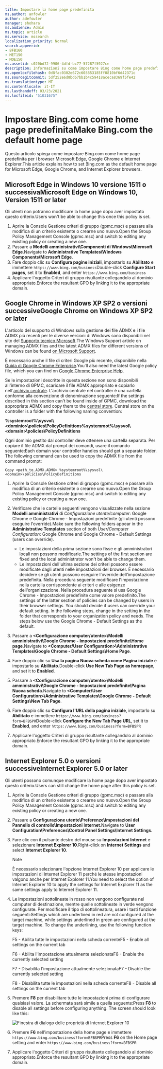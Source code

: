 ```yaml
---
title: Impostare la home page predefinita
ms.author: anfowler
author: adefowler
manager: shohara
ms.audience: Admin
ms.topic: article
ms.service: mssearch
localization_priority: Normal
search.appverid:
- BFB160
- MET150
- MOE150
ms.assetid: c020bd72-9906-4dfd-bc77-57287f5927ce
description: Informazioni su come impostare Bing come home page predefinita per la società con Microsoft Search.
ms.openlocfilehash: 0d8fac0302e672c603853185ff0810bf6d42371c
ms.sourcegitcommit: 5df252e6d0bd67bb1b4c59418aceca8369f5fe42
ms.translationtype: MT
ms.contentlocale: it-IT
ms.lasthandoff: 03/23/2021
ms.locfileid: "51031675"
---
```

# <a name="make-bingcom-the-default-home-page"></a><span data-ttu-id="ff4f8-103">Impostare Bing.com come home page predefinita</span><span class="sxs-lookup"><span data-stu-id="ff4f8-103">Make Bing.com the default home page</span></span>

<span data-ttu-id="ff4f8-104">Questo articolo spiega come impostare Bing.com come home page predefinita per i browser Microsoft Edge, Google Chrome e Internet Explorer.</span><span class="sxs-lookup"><span data-stu-id="ff4f8-104">This article explains how to set Bing.com as the default home page for Microsoft Edge, Google Chrome, and Internet Explorer browsers.</span></span> 
  
 
## <a name="microsoft-edge-on-windows-10-version-1511-or-later"></a><span data-ttu-id="ff4f8-105">Microsoft Edge in Windows 10 versione 1511 o successiva</span><span class="sxs-lookup"><span data-stu-id="ff4f8-105">Microsoft Edge on Windows 10, Version 1511 or later</span></span>

<span data-ttu-id="ff4f8-106">Gli utenti non potranno modificare la home page dopo aver impostato questo criterio.</span><span class="sxs-lookup"><span data-stu-id="ff4f8-106">Users won't be able to change this once this policy is set.</span></span> 

1. <span data-ttu-id="ff4f8-107">Aprire la Console Gestione criteri di gruppo (gpmc.msc) e passare alla modifica di un criterio esistente o crearne uno nuovo.</span><span class="sxs-lookup"><span data-stu-id="ff4f8-107">Open the Group Policy Management Console (gpmc.msc) and switch to editing any existing policy or creating a new one.</span></span> 
1. <span data-ttu-id="ff4f8-108">Passare a **Modelli amministrativi\Componenti di Windows\Microsoft Edge**.</span><span class="sxs-lookup"><span data-stu-id="ff4f8-108">Navigate to **Administrative Templates\Windows Components\Microsoft Edge**.</span></span>    
1. <span data-ttu-id="ff4f8-109">Fare doppio clic su **Configura pagine iniziali**, impostarlo su **Abilitato** e immettere `https://www.bing.com/business`</span><span class="sxs-lookup"><span data-stu-id="ff4f8-109">Double-click **Configure Start pages**, set it to **Enabled**, and enter `https://www.bing.com/business`</span></span>
1.  <span data-ttu-id="ff4f8-110">Applicare l'oggetto Criteri di gruppo risultante collegandolo al dominio appropriato.</span><span class="sxs-lookup"><span data-stu-id="ff4f8-110">Enforce the resultant GPO by linking it to the appropriate domain.</span></span>

  
## <a name="google-chrome-on-windows-xp-sp2-or-later"></a><span data-ttu-id="ff4f8-111">Google Chrome in Windows XP SP2 o versioni successive</span><span class="sxs-lookup"><span data-stu-id="ff4f8-111">Google Chrome on Windows XP SP2 or later</span></span>


<span data-ttu-id="ff4f8-112">L'articolo del supporto di Windows sulla gestione dei file ADMX e i file ADMX più recenti per le diverse versioni di Windows sono disponibili nel sito del [Supporto tecnico Microsoft](https://support.microsoft.com/help/3087759/how-to-create-and-manage-the-central-store-for-group-policy-administra).</span><span class="sxs-lookup"><span data-stu-id="ff4f8-112">The Windows Support article on managing ADMX files and the latest ADMX files for different versions of Windows can be found [on Microsoft Support](https://support.microsoft.com/help/3087759/how-to-create-and-manage-the-central-store-for-group-policy-administra).</span></span>

<span data-ttu-id="ff4f8-113">È necessario anche il file di criteri Google più recente, disponibile nella [Guida di Google Chrome Enterprise](https://support.google.com/chrome/a/answer/187202).</span><span class="sxs-lookup"><span data-stu-id="ff4f8-113">You'll also need the latest Google policy file, which you can find on [Google Chrome Enterprise Help](https://support.google.com/chrome/a/answer/187202).</span></span>
  
<span data-ttu-id="ff4f8-p101">Se le impostazioni descritte in questa sezione non sono disponibili all'interno di GPMC, scaricare il file ADMX appropriato e copiarlo nell'[archivio centrale](/previous-versions/windows/it-pro/windows-vista/cc748955%28v%3dws.10%29). L'archivio centrale nel controller è una cartella conforme alla convenzione di denominazione seguente:</span><span class="sxs-lookup"><span data-stu-id="ff4f8-p101">If the settings described in this section can't be found inside of GPMC, download the appropriate ADMX and copy them to the [central store](/previous-versions/windows/it-pro/windows-vista/cc748955%28v%3dws.10%29). Central store on the controller is a folder with the following naming convention:</span></span>
  
 <span data-ttu-id="ff4f8-116">**%systemroot%\sysvol\\<dominio\>\policies\PolicyDefinitions**</span><span class="sxs-lookup"><span data-stu-id="ff4f8-116">**%systemroot%\sysvol\\<domain\>\policies\PolicyDefinitions**</span></span>
  
<span data-ttu-id="ff4f8-p102">Ogni dominio gestito dal controller deve ottenere una cartella separata. Per copiare il file ADMX dal prompt dei comandi, usare il comando seguente:</span><span class="sxs-lookup"><span data-stu-id="ff4f8-p102">Each domain your controller handles should get a separate folder. The following command can be used to copy the ADMX file from the command prompt:</span></span>
  
 `Copy <path_to_ADMX.ADMX> %systemroot%\sysvol\<domain>\policies\PolicyDefinitions`
  
1. <span data-ttu-id="ff4f8-119">Aprire la Console Gestione criteri di gruppo (gpmc.msc) e passare alla modifica di un criterio esistente o crearne uno nuovo.</span><span class="sxs-lookup"><span data-stu-id="ff4f8-119">Open the Group Policy Management Console (gpmc.msc) and switch to editing any existing policy or creating a new one.</span></span>
1. <span data-ttu-id="ff4f8-120">Verificare che le cartelle seguenti vengono visualizzate nella sezione **Modelli amministrativi** di *Configurazione utente/computer*: Google Chrome e Google Chrome - Impostazioni predefinite (gli utenti possono eseguire l'override).</span><span class="sxs-lookup"><span data-stu-id="ff4f8-120">Make sure the following folders appear in the **Administrative Templates** section of both *User/Computer Configuration*: Google Chrome and Google Chrome - Default Settings (users can override).</span></span>
   - <span data-ttu-id="ff4f8-121">Le impostazioni della prima sezione sono fisse e gli amministratori locali non possono modificarle.</span><span class="sxs-lookup"><span data-stu-id="ff4f8-121">The settings of the first section are fixed and the local administrator won't be able to change them.</span></span>
   - <span data-ttu-id="ff4f8-p103">Le impostazioni dell'ultima sezione dei criteri possono essere modificate dagli utenti nelle impostazioni del browser. È necessario decidere se gli utenti possono eseguire l'override dell'impostazione predefinita. Nella procedura seguente modificare l'impostazione nella cartella corrispondente ai criteri e alle esigenze dell'organizzazione. Nella procedura seguente si usa Google Chrome - Impostazioni predefinite come valore predefinito.</span><span class="sxs-lookup"><span data-stu-id="ff4f8-p103">The settings of the latter section of policies can be changed by users in their browser settings. You should decide if users can override your default setting. In the following steps, change in the setting in the folder that corresponds to your organization policy and needs. The steps below use the Google Chrome - Default Settings as the default.</span></span>

1. <span data-ttu-id="ff4f8-126">Passare a **&lt;Configurazione computer/utente&gt;\Modelli amministrativi\Google Chrome - Impostazioni predefinite\Home page**.</span><span class="sxs-lookup"><span data-stu-id="ff4f8-126">Navigate to **&lt;Computer/User Configuration&gt;\Administrative Templates\Google Chrome - Default Settings\Home Page**.</span></span> 
1. <span data-ttu-id="ff4f8-127">Fare doppio clic su **Usa la pagina Nuova scheda come Pagina iniziale** e impostarlo su **Abilitato**.</span><span class="sxs-lookup"><span data-stu-id="ff4f8-127">Double-click **Use New Tab Page as homepage**, and set it to **Enabled**.</span></span> 
1. <span data-ttu-id="ff4f8-128">Passare a **&lt;Configurazione computer/utente&gt;\Modelli amministrativi\Google Chrome - Impostazioni predefinite\Pagina Nuova scheda**.</span><span class="sxs-lookup"><span data-stu-id="ff4f8-128">Navigate to **&lt;Computer/User Configuration&gt;\Administrative Templates\Google Chrome - Default Settings\New Tab Page**.</span></span> 
1. <span data-ttu-id="ff4f8-129">Fare doppio clic su **Configura l'URL della pagina iniziale**, impostarlo su **Abilitato** e immettere `https://www.bing.com/business?form=BFBSPR`</span><span class="sxs-lookup"><span data-stu-id="ff4f8-129">Double-click **Configure the New Tab Page URL**, set it to **Enabled**, and enter `https://www.bing.com/business?form=BFBSPR`</span></span> 
1. <span data-ttu-id="ff4f8-130">Applicare l'oggetto Criteri di gruppo risultante collegandolo al dominio appropriato.</span><span class="sxs-lookup"><span data-stu-id="ff4f8-130">Enforce the resultant GPO by linking it to the appropriate domain.</span></span>

## <a name="internet-explorer-50-or-later"></a><span data-ttu-id="ff4f8-131">Internet Explorer 5.0 o versioni successive</span><span class="sxs-lookup"><span data-stu-id="ff4f8-131">Internet Explorer 5.0 or later</span></span>
<span data-ttu-id="ff4f8-132">Gli utenti possono comunque modificare la home page dopo aver impostato questo criterio.</span><span class="sxs-lookup"><span data-stu-id="ff4f8-132">Users can still change the home page after this policy is set.</span></span> 

1. <span data-ttu-id="ff4f8-133">Aprire la Console Gestione criteri di gruppo (gpmc.msc) e passare alla modifica di un criterio esistente o crearne uno nuovo.</span><span class="sxs-lookup"><span data-stu-id="ff4f8-133">Open the Group Policy Management Console (gpmc.msc) and switch to editing any existing policy or creating a new one.</span></span>
    
2. <span data-ttu-id="ff4f8-134">Passare a **Configurazione utente\Preferenze\Impostazioni del Pannello di controllo\Impostazioni Internet**.</span><span class="sxs-lookup"><span data-stu-id="ff4f8-134">Navigate to **User Configuration\Preferences\Control Panel Settings\Internet Settings**.</span></span>
    
3. <span data-ttu-id="ff4f8-135">Fare clic con il pulsante destro del mouse su **Impostazioni Internet** e selezionare **Internet Explorer 10**.</span><span class="sxs-lookup"><span data-stu-id="ff4f8-135">Right-click on **Internet Settings** and select **Internet Explorer 10**.</span></span>
    
    > [!NOTE]
    > <span data-ttu-id="ff4f8-136">È necessario selezionare l'opzione Internet Explorer 10 per applicare le impostazioni di Internet Explorer 11 perché le stesse impostazioni valgono anche per Internet Explorer 11.</span><span class="sxs-lookup"><span data-stu-id="ff4f8-136">You need to select the option of Internet Explorer 10 to apply the settings for Internet Explorer 11 as the same settings apply to Internet Explorer 11.</span></span> 
  
4. <span data-ttu-id="ff4f8-p104">Le impostazioni sottolineate in rosso non vengono configurate nel computer di destinazione, mentre quelle sottolineate in verde vengono configurate. Per modificare il tipo di sottolineatura, usare i tasti funzione seguenti:</span><span class="sxs-lookup"><span data-stu-id="ff4f8-p104">Settings which are underlined in red are not configured at the target machine, while settings underlined in green are configured at the target machine. To change the underlining, use the following function keys:</span></span>
    
    <span data-ttu-id="ff4f8-139">F5 - Abilita tutte le impostazioni nella scheda corrente</span><span class="sxs-lookup"><span data-stu-id="ff4f8-139">F5 - Enable all settings on the current tab</span></span>
    
    <span data-ttu-id="ff4f8-140">F6 - Abilita l'impostazione attualmente selezionata</span><span class="sxs-lookup"><span data-stu-id="ff4f8-140">F6 - Enable the currently selected setting</span></span>
    
    <span data-ttu-id="ff4f8-141">F7 - Disabilita l'impostazione attualmente selezionata</span><span class="sxs-lookup"><span data-stu-id="ff4f8-141">F7 - Disable the currently selected setting</span></span>
    
    <span data-ttu-id="ff4f8-142">F8 - Disabilita tutte le impostazioni nella scheda corrente</span><span class="sxs-lookup"><span data-stu-id="ff4f8-142">F8 - Disable all settings on the current tab</span></span>
    
5. <span data-ttu-id="ff4f8-p105">Premere **F8** per disabilitare tutte le impostazioni prima di configurare qualsiasi valore. La schermata sarà simile a quella seguente:</span><span class="sxs-lookup"><span data-stu-id="ff4f8-p105">Press **F8** to disable all settings before configuring anything. The screen should look like this:</span></span> 
    
    ![Finestra di dialogo delle proprietà di Internet Explorer 10](media/2fd55755-5007-4e33-a795-c42ce2fcef4a.jpg)
  
6. <span data-ttu-id="ff4f8-146">Premere **F6** nell'impostazione della home page e immettere `https://www.bing.com/business?form=BFBSPR`</span><span class="sxs-lookup"><span data-stu-id="ff4f8-146">Press **F6** on the Home page setting and enter `https://www.bing.com/business?form=BFBSPR`</span></span>
    
7. <span data-ttu-id="ff4f8-147">Applicare l'oggetto Criteri di gruppo risultante collegandolo al dominio appropriato.</span><span class="sxs-lookup"><span data-stu-id="ff4f8-147">Enforce the resultant GPO by linking it to the appropriate domain.</span></span>